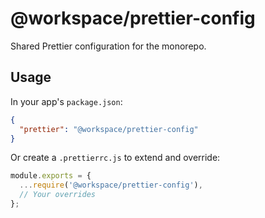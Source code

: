 # @workspace/prettier-config

Shared Prettier configuration for the monorepo.

## Usage

In your app's `package.json`:

```json
{
  "prettier": "@workspace/prettier-config"
}
```

Or create a `.prettierrc.js` to extend and override:

```js
module.exports = {
  ...require('@workspace/prettier-config'),
  // Your overrides
};
```
